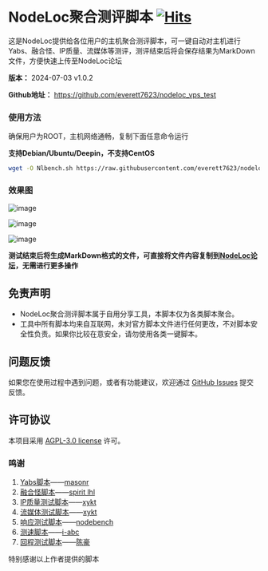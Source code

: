 # NodeLoc聚合测评脚本 [![Hits](https://hits.seeyoufarm.com/api/count/incr/badge.svg?url=https%3A%2F%2Fgithub.com%2Feverett7623%2Fnodeloc_vps_test%2Fblob%2Fmain%2FNlbench.sh&count_bg=%2379C83D&title_bg=%23555555&icon=&icon_color=%23E7E7E7&title=hits&edge_flat=false)](https://hits.seeyoufarm.com)

这是NodeLoc提供给各位用户的主机聚合测评脚本，可一键自动对主机进行Yabs、融合怪、IP质量、流媒体等测评，测评结束后将会保存结果为MarkDown文件，方便快速上传至NodeLoc论坛

**版本：** 2024-07-03 v1.0.2

**Github地址：** https://github.com/everett7623/nodeloc_vps_test

### 使用方法
确保用户为ROOT，主机网络通畅，复制下面任意命令运行

**支持Debian/Ubuntu/Deepin，不支持CentOS**
```bash
wget -O Nlbench.sh https://raw.githubusercontent.com/everett7623/nodeloc_vps_test/main/Nlbench.sh && chmod +x Nlbench.sh && ./Nlbench.sh
```

### 效果图
![image](https://s.rmimg.com/2024/07/03/568e9f492ca50cd0af4cce8b88a6f156.png)

![image](https://s.rmimg.com/2024/07/03/b13a1c30c5ad58d6ad56c8ce0cdbb43c.png)

![image](https://s.rmimg.com/2024/07/03/40fa7d2f292b798199ef2b58d25e624b.png)

**测试结束后将生成MarkDown格式的文件，可直接将文件内容复制到[NodeLoc论坛](https://www.nodeloc.com/)，无需进行更多操作**


## 免责声明

* NodeLoc聚合测评脚本属于自用分享工具，本脚本仅为各类脚本聚合。
* 工具中所有脚本均来自互联网，未对官方脚本文件进行任何更改，不对脚本安全性负责。如果你比较在意安全，请勿使用各类一键脚本。

## 问题反馈

如果您在使用过程中遇到问题，或者有功能建议，欢迎通过 [GitHub Issues](https://github.com/everett7623/nodeloc_vps_test/issues) 提交反馈。

## 许可协议

本项目采用 [AGPL-3.0 license](LICENSE) 许可。

### 鸣谢
1. [Yabs脚本](https://yabs.sh)——[masonr](https://github.com/masonr)
2. [融合怪脚本](https://gitlab.com/spiritysdx/za/-/raw/main/ecs.sh)——[spirit lhl](https://gitlab.com/spiritysdx)
3. [IP质量测试脚本](https://IP.Check.Place)——[xykt](https://github.com/xykt/)
4. [流媒体测试脚本](https://media.ispvps.com)——[xykt](https://github.com/xykt/)
5. [响应测试脚本](https://nodebench.mereith.com/scripts/curltime.sh)——[nodebench](https://nodebench.mereith.com)
6. [测速脚本](https://bash.icu/speedtest)——[i-abc](https://github.com/i-abc)
7. [回程测试脚本](https://raw.githubusercontent.com/Chennhaoo/Shell_Bash/master/AutoTrace.sh)——[陈豪](https://github.com/Chennhaoo/)

特别感谢以上作者提供的脚本

